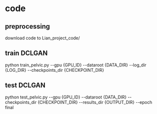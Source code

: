 # code

## preprocessing
download code to Lian_project_code/
 
## train DCLGAN
python train_pelvic.py --gpu {GPU_ID} --dataroot {DATA_DIR} --log_dir {LOG_DIR} --checkpoints_dir {CHECKPOINT_DIR} 

## test DCLGAN
python test_pelvic.py --gpu {GPU_ID} --dataroot {DATA_DIR} --checkpoints_dir {CHECKPOINT_DIR} --results_dir {OUTPUT_DIR} --epoch final


